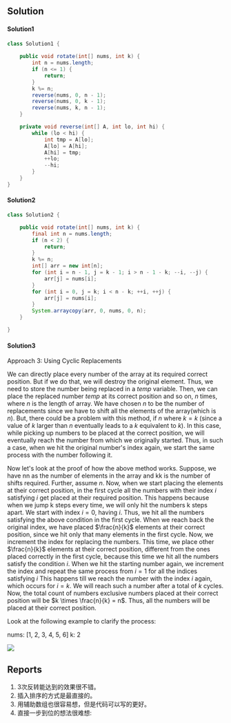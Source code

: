 

## Solution

#### Solution1

```java
class Solution1 {
    
    public void rotate(int[] nums, int k) {
        int n = nums.length;
        if (n <= 1) {
            return;
        }
        k %= n;
        reverse(nums, 0, n - 1);
        reverse(nums, 0, k - 1);
        reverse(nums, k, n - 1);
    }

    private void reverse(int[] A, int lo, int hi) {
        while (lo < hi) {
            int tmp = A[lo];
            A[lo] = A[hi];
            A[hi] = tmp;
            ++lo;
            --hi;
        }
    }
}
```
#### Solution2

```java
class Solution2 {

    public void rotate(int[] nums, int k) {
        final int n = nums.length;
        if (n < 2) {
            return;
        }
        k %= n;
        int[] arr = new int[n];
        for (int i = n - 1, j = k - 1; i > n - 1 - k; --i, --j) {
            arr[j] = nums[i];
        }
        for (int i = 0, j = k; i < n - k; ++i, ++j) {
            arr[j] = nums[i];
        }
        System.arraycopy(arr, 0, nums, 0, n);
    }

}
```
#### Solution3
Approach 3: Using Cyclic Replacements

We can directly place every number of the array at its required correct position.
But if we do that, we will destroy the original element.
Thus, we need to store the number being replaced in a $temp$ variable.
Then, we can place the replaced number $temp$ at its correct position and so on, $n$ times, where $n$ is the length of array.
We have chosen $n$ to be the number of replacements since we have to shift all the elements of the array(which is $n$).
But, there could be a problem with this method, if $n % k = 0$ where $k = k % n$ 
(since a value of $k$ larger than $n$ eventually leads to a $k$ equivalent to $k % n$). 
In this case, while picking up numbers to be placed at the correct position, we will eventually reach the number from which we originally started. 
Thus, in such a case, when we hit the original number's index again, we start the same process with the number following it.

Now let's look at the proof of how the above method works.
Suppose, we have nn as the number of elements in the array and kk is the number of shifts required.
Further, assume $n % k = 0$. 
Now, when we start placing the elements at their correct position, 
in the first cycle all the numbers with their index $i$ satisfying $i%k=0$ get placed at their required position.
This happens because when we jump k steps every time, we will only hit the numbers k steps apart.
We start with index $i = 0$, having $i % k = 0$.
Thus, we hit all the numbers satisfying the above condition in the first cycle.
When we reach back the original index, we have placed $\frac{n}{k}$ elements at their correct position, 
since we hit only that many elements in the first cycle.
Now, we increment the index for replacing the numbers.
This time, we place other $\frac{n}{k}$ elements at their correct position, different from the ones placed correctly in the first cycle, 
because this time we hit all the numbers satisfy the condition $i % k = 1$.
When we hit the starting number again, we increment the index and repeat the same process from $i = 1$ for all the indices satisfying $i % k == 1$
This happens till we reach the number with the index $i%k=0$ again, which occurs for $i=k$.
We will reach such a number after a total of $k$ cycles. 
Now, the total count of numbers exclusive numbers placed at their correct position will be $k \times \frac{n}{k} = n$.
Thus, all the numbers will be placed at their correct position.

Look at the following example to clarify the process:

nums: [1, 2, 3, 4, 5, 6]
k: 2

![](https://leetcode.com/media/original_images/189_Rotate_Array.png)

## Reports

1. 3次反转能达到的效果很不错。
2. 插入排序的方式是最直接的。
3. 用辅助数组也很容易想，但是代码可以写的更好。
1. 直接一步到位的想法很难想:




